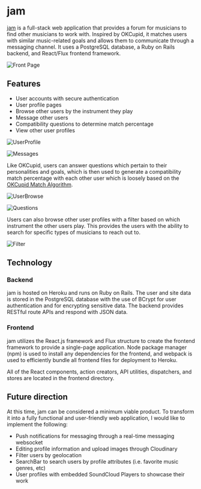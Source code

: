 # jam

[jam][jam] is a full-stack web application that provides a forum for musicians to find other musicians to work with. Inspired by OKCupid, it matches users with similar music-related goals and allows them to communicate through a messaging channel. It uses a PostgreSQL database, a Ruby on Rails backend, and React/Flux frontend framework.


![Front Page](https://image.ibb.co/m1M8Tw/Screen_Shot_2017_09_29_at_10_26_00_AM.png)

## Features

- User accounts with secure authentication
- User profile pages
- Browse other users by the instrument they play
- Message other users
- Compatibility questions to determine match percentage
- View other user profiles

![UserProfile](https://image.ibb.co/iqsnMG/Screen_Shot_2017_09_29_at_10_35_10_AM.png)


![Messages](https://image.ibb.co/hwvDvb/Screen_Shot_2017_09_29_at_10_33_25_AM.png)




Like OKCupid, users can answer questions which pertain to their personalities and goals, which is then used to generate a compatibility match percentage with each other user which is loosely based on the [OKCupid Match Algorithm][OKCupidAlgorithm].







![UserBrowse](https://image.ibb.co/cAxwgG/Screen_Shot_2017_09_29_at_10_40_05_AM.png)


![Questions](https://image.ibb.co/mCGHow/Screen_Shot_2017_09_29_at_10_36_11_AM.png)

Users can also browse other user profiles with a filter based on which instrument the other users play.  This provides the users with the ability to search for specific types of musicians to reach out to.

![Filter](https://image.ibb.co/gMe3Tw/Screen_Shot_2017_09_29_at_10_42_16_AM.png)

## Technology

### Backend

jam is hosted on Heroku and runs on Ruby on Rails. The user and site data is stored in the PostgreSQL database with the use of BCrypt for user authentication and for encrypting sensitive data.  The backend provides RESTful route APIs and respond with JSON data.

### Frontend

jam utilizes the React.js framework and Flux structure to create the frontend framework to provide a single-page application.  Node package manager (npm) is used to install any dependencies for the frontend, and webpack is used to efficiently bundle all frontend files for deployment to Heroku.  

All of the React components, action creators, API utilities, dispatchers, and stores are located in the frontend directory.


## Future direction
At this time, jam can be considered a minimum viable product.  To transform it into a fully functional and user-friendly web application, I would like to implement the following:

- Push notifications for messaging through a real-time messaging websocket
- Editing profile information and upload images through Cloudinary
- Filter users by geolocation
- SearchBar to search users by profile attributes (i.e. favorite music genres, etc)
- User profiles with embedded SoundCloud Players to showcase their work


[OKCupidAlgorithm]: http://ed.ted.com/lessons/inside-okcupid-the-math-of-online-dating-christian-rudder
[jam]: https://jam-webapp.herokuapp.com/#/
